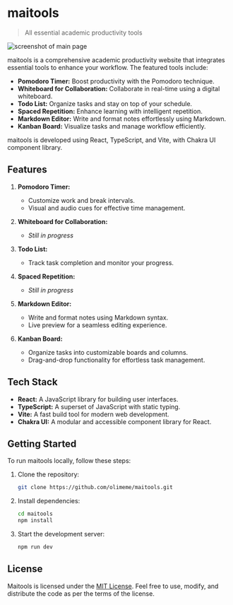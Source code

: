 # maitools

> All essential academic productivity tools

![screenshot of main page](https://github.com/olimeme/maitools/assets/39192645/d2107e2e-e9ec-469e-90cc-d01e54bebd75)

maitools is a comprehensive academic productivity website that integrates essential tools to enhance your workflow. The featured tools include:

- **Pomodoro Timer:** Boost productivity with the Pomodoro technique.
- **Whiteboard for Collaboration:** Collaborate in real-time using a digital whiteboard.
- **Todo List:** Organize tasks and stay on top of your schedule.
- **Spaced Repetition:** Enhance learning with intelligent repetition.
- **Markdown Editor:** Write and format notes effortlessly using Markdown.
- **Kanban Board:** Visualize tasks and manage workflow efficiently.

maitools is developed using React, TypeScript, and Vite, with Chakra UI component library.

## Features

1. **Pomodoro Timer:**

   - Customize work and break intervals.
   - Visual and audio cues for effective time management.

2. **Whiteboard for Collaboration:**

   - _Still in progress_

3. **Todo List:**

   - Track task completion and monitor your progress.

4. **Spaced Repetition:**

   - _Still in progress_

5. **Markdown Editor:**

   - Write and format notes using Markdown syntax.
   - Live preview for a seamless editing experience.

6. **Kanban Board:**
   - Organize tasks into customizable boards and columns.
   - Drag-and-drop functionality for effortless task management.

## Tech Stack

- **React:** A JavaScript library for building user interfaces.
- **TypeScript:** A superset of JavaScript with static typing.
- **Vite:** A fast build tool for modern web development.
- **Chakra UI:** A modular and accessible component library for React.

## Getting Started

To run maitools locally, follow these steps:

1. Clone the repository:

   ```bash
   git clone https://github.com/olimeme/maitools.git
   ```

2. Install dependencies:

   ```bash
   cd maitools
   npm install
   ```

3. Start the development server:

   ```bash
   npm run dev
   ```

## License

Maitools is licensed under the [MIT License](LICENSE.md). Feel free to use, modify, and distribute the code as per the terms of the license.
